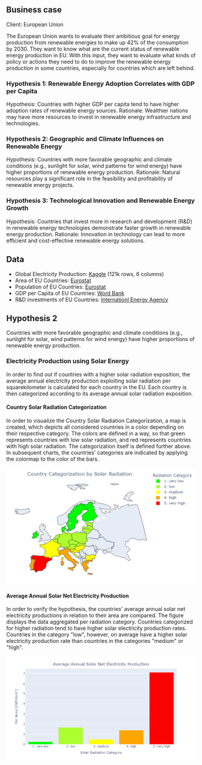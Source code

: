 ## Business case
Client: European Union

The European Union wants to evaluate their ambitious goal for energy production from renewable energies to make up 42% of the consumption by 2030.
They want to know what are the current status of renewable energy production in EU.
With this input, they want to evaluate what kinds of policy or actions they need to do to improve the renewable energy production in some countries, especially for countries which are left behind.

### Hypothesis 1: Renewable Energy Adoption Correlates with GDP per Capita
Hypothesis: Countries with higher GDP per capita tend to have higher adoption rates of renewable energy sources.
Rationale: Wealthier nations may have more resources to invest in renewable energy infrastructure and technologies.

### Hypothesis 2: Geographic and Climate Influences on Renewable Energy
Hypothesis: Countries with more favorable geographic and climate conditions (e.g., sunlight for solar, wind patterns for wind energy) have higher proportions of renewable energy production.
Rationale: Natural resources play a significant role in the feasibility and profitability of renewable energy projects.

### Hypothesis 3: Technological Innovation and Renewable Energy Growth
Hypothesis: Countries that invest more in research and development (R&D) in renewable energy technologies demonstrate faster growth in renewable energy production.
Rationale: Innovation in technology can lead to more efficient and cost-effective renewable energy solutions.


## Data

* Global Electricity Production: [Kaggle](https://www.kaggle.com/datasets/sazidthe1/global-electricity-production) (121k rows, 6 columns)
* Area of EU Countries: [Eurostat](https://ec.europa.eu/eurostat/databrowser/view/reg_area3__custom_11352231/bookmark/table?lang=en&bookmarkId=fabcfca6-4abb-4a84-ac1c-7bb335af436a)
* Population of EU Countries: [Eurostat](https://ec.europa.eu/eurostat/databrowser/view/DEMO_GIND__custom_7127262/default/table)
* GDP per Capita of EU Countries: [Word Bank](https://data.worldbank.org/indicator/NY.GDP.PCAP.CD)
* R&D investments of EU Countries: [Internationl Energy Agency](https://www.iea.org/data-and-statistics/data-tools/energy-technology-rdd-budgets-data-explorer)



## Hypothesis 2
Countries with more favorable geographic and climate conditions (e.g., sunlight for solar, wind patterns for wind energy) have higher proportions of renewable energy production.

### Electricity Production using Solar Energy
In order to find out if countries with a higher solar radiation exposition, the average annual electricity production exploiting solar radiation per squarekilometer is calculated for each country in the EU. Each country is then categorized according to its average annual solar radiation exposition.

#### Country Solar Radiation Categorization
In order to visualize the Country Solar Radiation Categorization, a map is created, which depicts all considered countries in a color depending on their respective category. The colors are defined in a way, so that green represents countries with low solar radiation, and red represents countries with high solar radiation. The categorization itself is defined further above. In subsequent charts, the countries' categories are indicated by applying the colormap to the color of the bars.

![Country Solar Categorization](/img/country_categorization_by_solar_radiation.png)

#### Average Annual Solar Net Electricity Production
In order to verify the hypothesis, the countries' average annual solar net electricity productions in relation to their area are compared. The figure displays the data aggregated per radiation category. Countries categorized for higher radiation tend to have higher solar electricity production rates. Countries in the category "low", however, on average have a higher solar electricity production rate than countries in the categories "medium" or "high".

![Solar Production per Area by Category](/img/solar_production_per_country_radiation_categories_aggregated.png)
